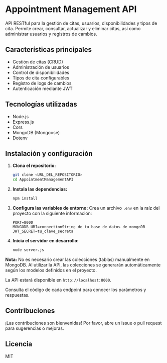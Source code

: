 # Appointment Management API

API RESTful para la gestión de citas, usuarios, disponibilidades y tipos de cita. Permite crear, consultar, actualizar y eliminar citas, así como administrar usuarios y registros de cambios.

## Características principales
- Gestión de citas (CRUD)
- Administración de usuarios
- Control de disponibilidades
- Tipos de cita configurables
- Registro de logs de cambios
- Autenticación mediante JWT

## Tecnologías utilizadas
- Node.js
- Express.js
- Cors
- MongoDB (Mongoose)
- Dotenv

## Instalación y configuración

1. **Clona el repositorio:**
   ```bash
   git clone <URL_DEL_REPOSITORIO>
   cd AppointmentManagementAPI
   ```

2. **Instala las dependencias:**
   ```bash
   npm install
   ```

3. **Configura las variables de entorno:**
   Crea un archivo `.env` en la raíz del proyecto con la siguiente información:
   ```env
   PORT=8000
   MONGODB_URI=connectionString de tu base de datos de mongoDB
   JWT_SECRET=tu_clave_secreta
   ```

4. **Inicia el servidor en desarrollo:**
   ```bash
   node server.js
   ```


**Nota:** No es necesario crear las colecciones (tablas) manualmente en MongoDB. Al utilizar la API, las colecciones se generarán automáticamente según los modelos definidos en el proyecto.

La API estará disponible en `http://localhost:8000`.

Consulta el código de cada endpoint para conocer los parámetros y respuestas.

## Contribuciones
¡Las contribuciones son bienvenidas! Por favor, abre un issue o pull request para sugerencias o mejoras.

## Licencia
MIT
